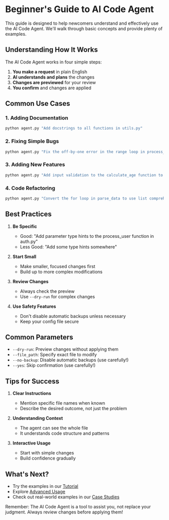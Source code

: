 # Beginner's Guide to AI Code Agent

This guide is designed to help newcomers understand and effectively use the AI Code Agent. We'll walk through basic concepts and provide plenty of examples.

## Understanding How It Works

The AI Code Agent works in four simple steps:

1. **You make a request** in plain English
2. **AI understands and plans** the changes
3. **Changes are previewed** for your review
4. **You confirm** and changes are applied

## Common Use Cases

### 1. Adding Documentation
```bash
python agent.py "Add docstrings to all functions in utils.py"
```

### 2. Fixing Simple Bugs
```bash
python agent.py "Fix the off-by-one error in the range loop in process_list function"
```

### 3. Adding New Features
```bash
python agent.py "Add input validation to the calculate_age function to ensure date is not in the future"
```

### 4. Code Refactoring
```bash
python agent.py "Convert the for loop in parse_data to use list comprehension"
```

## Best Practices

1. **Be Specific**
   - Good: "Add parameter type hints to the process_user function in auth.py"
   - Less Good: "Add some type hints somewhere"

2. **Start Small**
   - Make smaller, focused changes first
   - Build up to more complex modifications

3. **Review Changes**
   - Always check the preview
   - Use `--dry-run` for complex changes

4. **Use Safety Features**
   - Don't disable automatic backups unless necessary
   - Keep your config file secure

## Common Parameters

- `--dry-run`: Preview changes without applying them
- `--file_path`: Specify exact file to modify
- `--no-backup`: Disable automatic backups (use carefully!)
- `--yes`: Skip confirmation (use carefully!)

## Tips for Success

1. **Clear Instructions**
   - Mention specific file names when known
   - Describe the desired outcome, not just the problem

2. **Understanding Context**
   - The agent can see the whole file
   - It understands code structure and patterns

3. **Interactive Usage**
   - Start with simple changes
   - Build confidence gradually

## What's Next?

- Try the examples in our [Tutorial](tutorial.md)
- Explore [Advanced Usage](advanced-usage.md)
- Check out real-world examples in our [Case Studies](case-studies.md)

Remember: The AI Code Agent is a tool to assist you, not replace your judgment. Always review changes before applying them!
